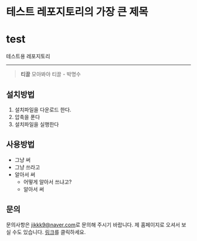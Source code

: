 테스트 레포지토리의 가장 큰 제목
===============================

# test
테스트용 레포지토리

***

> **티끌** 모아봐야 티끌 - 박명수

## 설치방법
1. 설치파일을 다운로드 한다.
1. 압축을 푼다
3. 설치파일을 실행한다

## 사용방법
* 그냥 써
* 그냥 쓰라고
* 알아서 써
  * 어떻게 알아서 쓰냐고?
  * 알아서 써

## 문의
문의사항은 [jikkk9@naver.com](mailto:jikkk9@naver.com)로 문의해 주시기 바랍니다.
제 홈페이지로 오셔서 보실 수도 있습니다. [링크](http://jikkk9.dothome.co.kr)를 클릭하세요.
